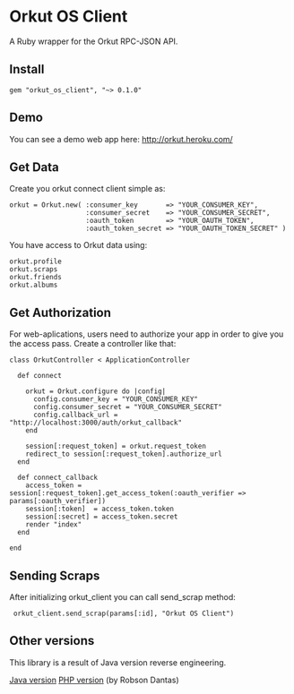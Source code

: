 # Orkut OS Client
A Ruby wrapper for the Orkut RPC-JSON API.

## Install
```   
gem "orkut_os_client", "~> 0.1.0"
```

## Demo
You can see a demo web app here: http://orkut.heroku.com/

## Get Data
Create you orkut connect client simple as:

```
orkut = Orkut.new( :consumer_key       => "YOUR_CONSUMER_KEY",
                   :consumer_secret    => "YOUR_CONSUMER_SECRET",
                   :oauth_token        => "YOUR_OAUTH_TOKEN",
                   :oauth_token_secret => "YOUR_OAUTH_TOKEN_SECRET" )
```                    

You have access to Orkut data using:

```
orkut.profile
orkut.scraps
orkut.friends
orkut.albums
```

## Get Authorization
For web-aplications, users need to authorize your app in order to give you the access pass.
Create a controller like that:

```
class OrkutController < ApplicationController

  def connect

    orkut = Orkut.configure do |config|
      config.consumer_key = "YOUR_CONSUMER_KEY"
      config.consumer_secret = "YOUR_CONSUMER_SECRET"
      config.callback_url = "http://localhost:3000/auth/orkut_callback"
    end

    session[:request_token] = orkut.request_token
    redirect_to session[:request_token].authorize_url
  end

  def connect_callback
    access_token = session[:request_token].get_access_token(:oauth_verifier => params[:oauth_verifier])
    session[:token]  = access_token.token
    session[:secret] = access_token.secret
    render "index"
  end

end
```

## Sending Scraps
After initializing orkut_client you can call send_scrap method:

```
 orkut_client.send_scrap(params[:id], "Orkut OS Client")
```

## Other versions
This library is a result of Java version reverse engineering.

[Java version](http://code.google.com/p/orkut-os-client/)
[PHP version](http://code.google.com/p/orkut-os-client-php/) (by Robson Dantas) 